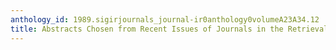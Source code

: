 ```yaml
---
anthology_id: 1989.sigirjournals_journal-ir0anthology0volumeA23A34.12
title: Abstracts Chosen from Recent Issues of Journals in the Retrieval Area
---
```

